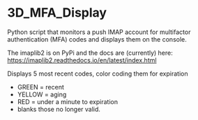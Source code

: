 # 3D_MFA_Display

Python script that monitors a push IMAP account for multifactor authentication (MFA) codes and displays them on the console.

The imaplib2 is on PyPi and the docs are (currently) here: https://imaplib2.readthedocs.io/en/latest/index.html

Displays 5 most recent codes, color coding them for expiration 
* GREEN = recent
* YELLOW = aging
* RED = under a minute to expiration
* blanks those no longer valid.

